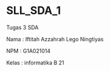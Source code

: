 # SLL_SDA_1


Tugas 3 SDA

Nama : Iftitah Azzahrah Lego Ningtiyas

NPM : G1A021014

Kelas : informatika B 21
